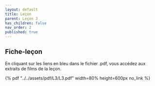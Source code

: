 ```yaml
---
layout: default
title: Leçon
parent: Leçon 3
has_children: false
nav_order: 2
published: true
---
```

## Fiche-leçon

En cliquant sur les liens en bleu dans le fichier .pdf, vous accédez aux extraits de films de la leçon.  

{% pdf "../../assets/pdf/L3/L3.pdf" width=80% height=600px no_link %}




